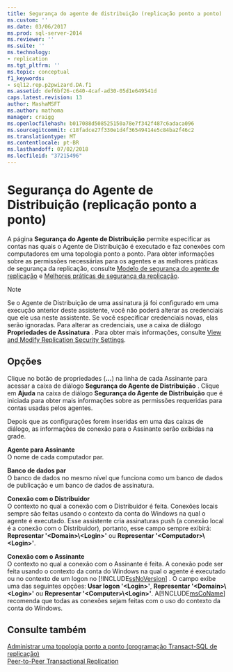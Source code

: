 ```yaml
---
title: Segurança do agente de distribuição (replicação ponto a ponto) | Microsoft Docs
ms.custom: ''
ms.date: 03/06/2017
ms.prod: sql-server-2014
ms.reviewer: ''
ms.suite: ''
ms.technology:
- replication
ms.tgt_pltfrm: ''
ms.topic: conceptual
f1_keywords:
- sql12.rep.p2pwizard.DA.f1
ms.assetid: def6bf26-c640-4caf-ad30-05d1e649541d
caps.latest.revision: 13
author: MashaMSFT
ms.author: mathoma
manager: craigg
ms.openlocfilehash: b017088d508525150a78e7f342f487c6adaca096
ms.sourcegitcommit: c18fadce27f330e1d4f36549414e5c84ba2f46c2
ms.translationtype: MT
ms.contentlocale: pt-BR
ms.lasthandoff: 07/02/2018
ms.locfileid: "37215496"
---
```

# <a name="distribution-agent-security-peer-to-peer-replication"></a>Segurança do Agente de Distribuição (replicação ponto a ponto)
  A página **Segurança do Agente de Distribuição** permite especificar as contas nas quais o Agente de Distribuição é executado e faz conexões com computadores em uma topologia ponto a ponto. Para obter informações sobre as permissões necessárias para os agentes e as melhores práticas de segurança da replicação, consulte [Modelo de segurança do agente de replicação](security/replication-agent-security-model.md) e [Melhores práticas de segurança da replicação](security/replication-security-best-practices.md).  
  
> [!NOTE]  
>  Se o Agente de Distribuição de uma assinatura já foi configurado em uma execução anterior deste assistente, você não poderá alterar as credenciais que ele usa neste assistente. Se você especificar credenciais novas, elas serão ignoradas. Para alterar as credenciais, use a caixa de diálogo **Propriedades de Assinatura** . Para obter mais informações, consulte [View and Modify Replication Security Settings](security/view-and-modify-replication-security-settings.md).  
  
## <a name="options"></a>Opções  
 Clique no botão de propriedades (**...**) na linha de cada Assinante para acessar a caixa de diálogo **Segurança do Agente de Distribuição** . Clique em **Ajuda** na caixa de diálogo **Segurança do Agente de Distribuição** que é iniciada para obter mais informações sobre as permissões requeridas para contas usadas pelos agentes.  
  
 Depois que as configurações forem inseridas em uma das caixas de diálogo, as informações de conexão para o Assinante serão exibidas na grade.  
  
 **Agente para Assinante**  
 O nome de cada computador par.  
  
 **Banco de dados par**  
 O banco de dados no mesmo nível que funciona como um banco de dados de publicação e um banco de dados de assinatura.  
  
 **Conexão com o Distribuidor**  
 O contexto no qual a conexão com o Distribuidor é feita. Conexões locais sempre são feitas usando o contexto da conta do Windows na qual o agente é executado. Esse assistente cria assinaturas push (a conexão local é a conexão com o Distribuidor), portanto, esse campo sempre exibirá: **Representar '\<Domain>\\<Login\>'** ou **Representar '\<Computador>\\<Login\>'**.  
  
 **Conexão com o Assinante**  
 O contexto no qual a conexão com o Assinante é feita. A conexão pode ser feita usando o contexto da conta do Windows na qual o agente é executado ou no contexto de um logon no [!INCLUDE[ssNoVersion](../../includes/ssnoversion-md.md)] . O campo exibe uma das seguintes opções: **Usar logon '\<Login>'**, **Representar '\<Domain>\\<Login\>'** ou **Representar '\<Computer>\\<Login\>'**. A[!INCLUDE[msCoName](../../includes/msconame-md.md)] recomenda que todas as conexões sejam feitas com o uso do contexto da conta do Windows.  
  
## <a name="see-also"></a>Consulte também  
 [Administrar uma topologia ponto a ponto &#40;programação Transact-SQL de replicação&#41;](administration/administer-a-peer-to-peer-topology-replication-transact-sql-programming.md)   
 [Peer-to-Peer Transactional Replication](transactional/peer-to-peer-transactional-replication.md)  
  
  
